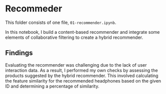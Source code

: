 # Recommeder

This folder consists of one file, `01-recommender.ipynb`. 

In this notebook, I build a content-based recommender and integrate some elements of collaborative filtering to create a hybrid recommender.

## Findings

Evaluating the recommender was challenging due to the lack of user interaction data. As a result, I performed my own checks by assessing the products suggested by the hybrid recommender. This involved calculating the feature similarity for the recommended headphones based on the given ID and determining a percentage of similarity.

